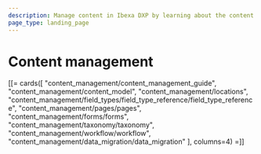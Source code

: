 ```yaml
---
description: Manage content in Ibexa DXP by learning about the content model, field types, pages, forms, workflows, and more.
page_type: landing_page
---
```


# Content management

[[= cards([
    "content_management/content_management_guide",
    "content_management/content_model",
    "content_management/locations",
    "content_management/field_types/field_type_reference/field_type_reference",
    "content_management/pages/pages",
    "content_management/forms/forms",
    "content_management/taxonomy/taxonomy",
    "content_management/workflow/workflow",
    "content_management/data_migration/data_migration"
], columns=4) =]]
